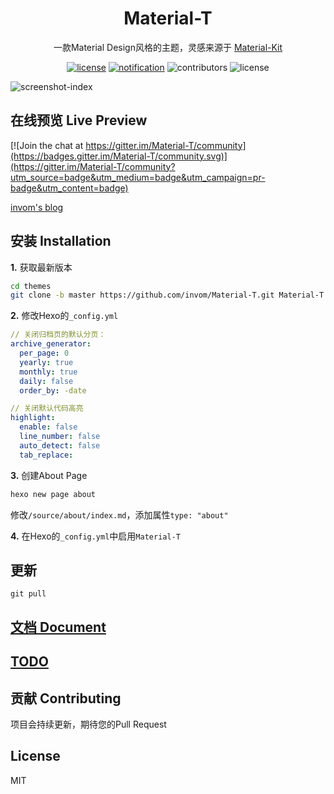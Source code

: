 <h1 align="center">Material-T</h1>

<p align="center">一款Material Design风格的主题，灵感来源于 <a href="https://github.com/creativetimofficial/material-kit">Material-Kit</a></p>

<p align="center">
  <a href="https://t.me/hexoMaterialT"><img alt="license" src="https://img.shields.io/badge/telegram-follow-brightgreen.svg?style=social&logo=telegram"></a>
  <a href="https://github.com/invom/Material-T/issues?q=is%3Aopen+is%3Aissue+label%3Anotification"><img alt="notification" src="https://img.shields.io/github/issues-raw/invom/Material-T/notification.svg?label=notification&style=flat-square"></a>
  <img alt="contributors" src="https://img.shields.io/github/contributors/invom/Material-T.svg?style=flat-square">
  <img alt="license" src="https://img.shields.io/github/license/invom/Material-T.svg?style=flat-square">
</p>

![screenshot-index](https://github.com/invom/Material-T/raw/master/screenshot-index.png)


## 在线预览 Live Preview

[![Join the chat at https://gitter.im/Material-T/community](https://badges.gitter.im/Material-T/community.svg)](https://gitter.im/Material-T/community?utm_source=badge&utm_medium=badge&utm_campaign=pr-badge&utm_content=badge)

[invom's blog](https://invom.cc)

## 安装 Installation

**1.** 获取最新版本

```bash
cd themes
git clone -b master https://github.com/invom/Material-T.git Material-T
  ```

**2.** 修改Hexo的`_config.yml`

```yml
// 关闭归档页的默认分页：
archive_generator:
  per_page: 0  
  yearly: true
  monthly: true
  daily: false
  order_by: -date

// 关闭默认代码高亮
highlight:
  enable: false
  line_number: false
  auto_detect: false
  tab_replace:
```

**3.** 创建About Page

```bash
hexo new page about
```

修改`/source/about/index.md`，添加属性`type: "about"`

**4.** 在Hexo的`_config.yml`中启用`Material-T`

## 更新

`git pull`


## [文档 Document](https://github.com/invom/Material-T/wiki)

## [TODO](https://github.com/invom/Material-T/projects)


## 贡献 Contributing

项目会持续更新，期待您的Pull Request


## License

MIT

